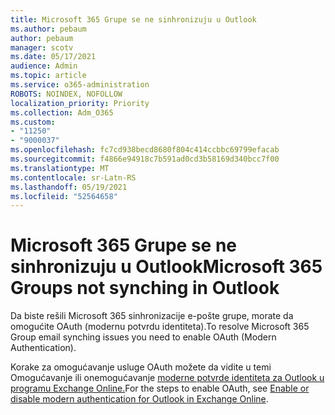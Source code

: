 ```yaml
---
title: Microsoft 365 Grupe se ne sinhronizuju u Outlook
ms.author: pebaum
author: pebaum
manager: scotv
ms.date: 05/17/2021
audience: Admin
ms.topic: article
ms.service: o365-administration
ROBOTS: NOINDEX, NOFOLLOW
localization_priority: Priority
ms.collection: Adm_O365
ms.custom:
- "11250"
- "9000037"
ms.openlocfilehash: fc7cd938becd8680f804c414ccbbc69799efacab
ms.sourcegitcommit: f4866e94918c7b591ad0cd3b58169d340bcc7f00
ms.translationtype: MT
ms.contentlocale: sr-Latn-RS
ms.lasthandoff: 05/19/2021
ms.locfileid: "52564658"
---
```

# <a name="microsoft-365-groups-not-synching-in-outlook"></a><span data-ttu-id="b348f-102">Microsoft 365 Grupe se ne sinhronizuju u Outlook</span><span class="sxs-lookup"><span data-stu-id="b348f-102">Microsoft 365 Groups not synching in Outlook</span></span>

<span data-ttu-id="b348f-103">Da biste rešili Microsoft 365 sinhronizacije e-pošte grupe, morate da omogućite OAuth (modernu potvrdu identiteta).</span><span class="sxs-lookup"><span data-stu-id="b348f-103">To resolve Microsoft 365 Group email synching issues you need to enable OAuth (Modern Authentication).</span></span> 

<span data-ttu-id="b348f-104">Korake za omogućavanje usluge OAuth možete da vidite u temi Omogućavanje ili onemogućavanje [moderne potvrde identiteta za Outlook u programu Exchange Online.](/exchange/clients-and-mobile-in-exchange-online/enable-or-disable-modern-authentication-in-exchange-online)</span><span class="sxs-lookup"><span data-stu-id="b348f-104">For the steps to enable OAuth, see [Enable or disable modern authentication for Outlook in Exchange Online](/exchange/clients-and-mobile-in-exchange-online/enable-or-disable-modern-authentication-in-exchange-online).</span></span>